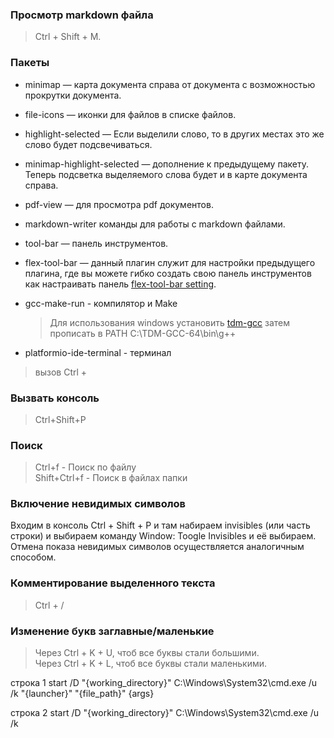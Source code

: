 ### Просмотр  markdown файла
> Ctrl + Shift + M.


### Пакеты

- minimap — карта документа справа от документа с возможностью прокрутки документа.
- file-icons — иконки для файлов в списке файлов.
- highlight-selected — Если выделили слово, то в других местах это же слово будет подсвечиваться.
- minimap-highlight-selected — дополнение к предыдущему пакету. Теперь подсветка выделяемого слова будет и в карте документа справа.
- pdf-view — для просмотра pdf документов.
- markdown-writer команды для работы с markdown файлами.
- tool-bar — панель инструментов.
- flex-tool-bar ― данный плагин служит для настройки предыдущего плагина, где вы можете гибко создать свою панель инструментов
как настраивать панель [flex-tool-bar setting](https://atom.io/packages/flex-tool-bar).
- gcc-make-run - компилятор и Make  
  > Для использования windows  установить [tdm-gcc](https://jmeubank.github.io/tdm-gcc/)
  > затем прописать в PATH C:\TDM-GCC-64\bin\g++

- platformio-ide-terminal - терминал
> вызов Ctrl +

### Вызвать консоль   
> Ctrl+Shift+P

### Поиск    
> Ctrl+f - Поиск по файлу   
> Shift+Ctrl+f - Поиск в файлах папки

### Включение невидимых символов    
Входим в консоль Ctrl + Shift + P и там набираем invisibles (или часть строки) и выбираем команду Window: Toogle Invisibles и её выбираем.
Отмена показа невидимых символов осуществляется аналогичным способом.

### Комментирование выделенного текста    
> Ctrl + /   

### Изменение букв заглавные/маленькие   
> Через Ctrl + K + U, чтоб все буквы стали большими.    
> Через Ctrl + K + L, чтоб все буквы стали маленькими.


строка 1
start /D "{working_directory}" C:\Windows\System32\cmd.exe /u /k "{launcher}" "{file_path}" {args}

строка 2
start /D "{working_directory}" C:\Windows\System32\cmd.exe /u /k
